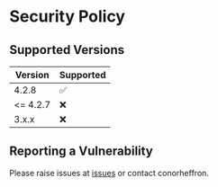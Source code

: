 # Security Policy

## Supported Versions

| Version | Supported          |
| ------- | ------------------ |
| 4.2.8   | :white_check_mark: |
| <= 4.2.7   | :x: |
| 3.x.x   | :x:                |

## Reporting a Vulnerability

Please raise issues at [issues](https://github.com/conorheffron/ironoc-db/issues) or contact conorheffron.
